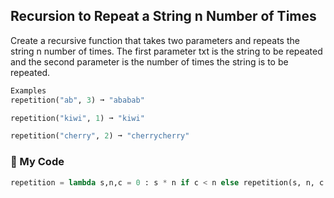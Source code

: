 ## Recursion to Repeat a String n Number of Times

Create a recursive function that takes two parameters and repeats the string n number of times. The first parameter txt is the string to be repeated and the second parameter is the number of times the string is to be repeated.
```python
Examples
repetition("ab", 3) ➞ "ababab"

repetition("kiwi", 1) ➞ "kiwi"

repetition("cherry", 2) ➞ "cherrycherry"
```
### :snake: My Code
```python
repetition = lambda s,n,c = 0 : s * n if c < n else repetition(s, n, c = c+1)
```
